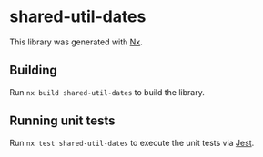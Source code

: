 # shared-util-dates

This library was generated with [Nx](https://nx.dev).

## Building

Run `nx build shared-util-dates` to build the library.

## Running unit tests

Run `nx test shared-util-dates` to execute the unit tests via [Jest](https://jestjs.io).
